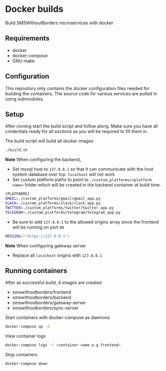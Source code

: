 # Docker builds

Build SMSWithoutBorders microservices with docker

## Requirements 

- docker
- docker-compose 
- GNU make

## Configuration

This repository only contains the docker configuration files needed for building the containers. The source code for various services are pulled in using submodules.

## Setup

After cloning start the build script and follow along. Make sure you have all credentials ready for all sections as you will be required to fill them in.

The build script will build all docker images

```bash
./build.sh
```

**Note** When configuring the backend,

- Set mysql host to `127.0.0.1` so that it can communicate with the host system database over tcp. `localhost` will not work
- Set custom platform paths to point to `./custom_platforms/<platform name>` folder which will be created in the backend container at build time.

```bash
[PLATFORMS]
GMAIL=./custom_platforms/gmail/gmail_app.py
SLACK=./custom_platforms/slack/slack_app.py
TWITTER=./custom_platforms/twitter/twitter_app.py
TELEGRAM=./custom_platforms/telegram/telegram_app.py
```

- Be sure to add `127.0.0.1` to the allowed origins array since the frontend will be running on port `80`

```bash
ORIGINS=["https://127.0.0.1"]
```

**Note** When configuring gateway server

- Replace all `localhost` origins with `127.0.0.1`

## Running containers

After as successful build, 4 images are created

- smswithoutborders/frontend
- smswithoutborders/backend
- smswithoutborders/gateway-server
- smswithoutborders/sync-server

Start containers with docker-compose as daemons

```bash
docker-compose up -d
```

View container logs

```bash
docker-compose logs -f <container name e.g frontend>
```

Stop containers

```bash
docker-compose down
```
